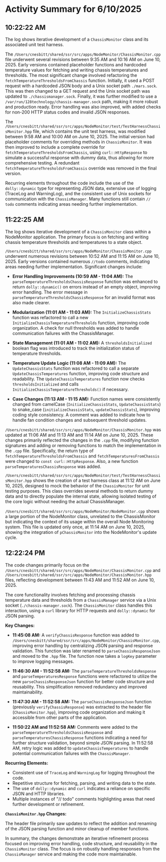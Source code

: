 # Activity Summary for 6/10/2025

## 10:22:22 AM
The log shows iterative development of a `ChassisMonitor` class and its associated unit test harness.

The `/Users/cnesbitt/shared/ssr/src/apps/NodeMonitor/ChassisMonitor.cpp` file underwent several revisions between 9:35 AM and 10:16 AM on June 10, 2025.  Early versions contained placeholder functions and hardcoded temperature values for fetching and writing chassis temperatures and thresholds.  The most significant change involved refactoring the `fetchTemperatureThresholdsFromChassis` function. Initially, it used a POST request with a hardcoded JSON body and a Unix socket path `./mars.sock`. This was then changed to a GET request and the Unix socket path was updated to `./chassismanager.sock`. Finally, it was further modified to use a  `/var/run/128technology/chassis-manager.sock` path, making it more robust and production ready. Error handling was also improved, with added checks for non-200 HTTP status codes and invalid JSON responses.

The `/Users/cnesbitt/shared/ssr/src/apps/NodeMonitor/test/TestHarnessChassisMonitor.hpp` file, which contains the unit test harness, was modified between 9:58 AM and 10:00 AM on June 10, 2025.  The initial version had placeholder comments for overriding methods in `ChassisMonitor`. It was then improved to include a complete override for `fetchTemperatureThresholdsFromChassis`, using `curl::HttpResponse` to simulate a successful response with dummy data, thus allowing for more comprehensive testing.  A redundant `fetchTemperatureThresholdsFromChassis` override was removed in the final version.

Recurring elements throughout the code include the use of the `dolly::dynamic` type for representing JSON data, extensive use of logging (TraceLog and WarningLog), and the consistent use of  Unix sockets for communication with the `ChassisManager`.  Many functions still contain `// todo` comments indicating areas needing further implementation.


## 11:22:25 AM
The log shows iterative development of a `ChassisMonitor` class within a NodeMonitor application.  The primary focus is on fetching and writing chassis temperature thresholds and temperatures to a state object.

`/Users/cnesbitt/shared/ssr/src/apps/NodeMonitor/ChassisMonitor.cpp` underwent numerous revisions between 10:52 AM and 11:15 AM on June 10, 2025.  Early versions contained numerous `//todo` comments, indicating areas needing further implementation.  Significant changes include:

* **Error Handling Improvements (10:59 AM - 11:04 AM):** The `parseTemperatureThresholdsChassisResponse` function was enhanced to return `dolly::dynamic()` on errors instead of an empty object, improving error handling.  The error message in `parseTemperatureThresholdsChassisResponse` for an invalid format was also made clearer.

* **Modularization (11:01 AM - 11:03 AM):** The `InitializeChassisStats` function was refactored to call a new `InitializeChassisTemperatureThresholds` function, improving code organization.  A check for null thresholds was added to handle communication failures with the ChassisManager.

* **State Management (11:01 AM - 11:02 AM):**  A `thresholdsInitialized` boolean flag was introduced to track the initialization status of temperature thresholds.


* **Temperature Update Logic (11:08 AM - 11:09 AM):** The `UpdateChassisStats` function was refactored to call a separate `UpdateChassisTemperatures` function, improving code structure and readability.  The `UpdateChassisTemperatures` function now checks `thresholdsInitialized` and calls `InitializeChassisTemperatureThresholds()` if necessary.

* **Case Changes (11:13 AM - 11:15 AM):**  Function names were consistently changed from camelCase (`InitializeChassisStats`, `UpdateChassisStats`) to snake_case (`initializeChassisStats`, `updateChassisStats`), improving coding style consistency.  A comment was added to indicate how to handle fan condition changes and subsequent threshold updates.


`/Users/cnesbitt/shared/ssr/src/apps/NodeMonitor/ChassisMonitor.hpp` was updated at 11:06 AM and 11:13 AM and 11:14 AM on June 10, 2025. These changes primarily reflected the changes in the `.cpp` file,  modifying function signatures and adding or removing functions to match the implementation in the `.cpp` file.  Specifically, the return type of `fetchTemperatureThresholdsFromChassis` and `fetchTemperaturesFromChassis` were changed to `const curl::HttpResponse`. Also, a new function `parseTemperaturesChassisResponse` was added.

`/Users/cnesbitt/shared/ssr/src/apps/NodeMonitor/test/TestHarnessChassisMonitor.hpp` shows the creation of a test harness class at 11:12 AM on June 10, 2025, designed to mock the behavior of the `ChassisMonitor` for unit testing purposes. This class overrides several methods to return dummy data and to directly populate the internal state, allowing isolated testing of the core logic without needing the actual ChassisManager.

`/Users/cnesbitt/shared/ssr/src/apps/NodeMonitor/NodeMonitor.cpp` shows a large portion of the NodeMonitor class,  unrelated to the ChassisMonitor but indicating the context of its usage within the overall Node Monitoring system.  This file is updated only once, at 11:14 AM on June 10, 2025, showing the integration of `pChassisMonitor` into the NodeMonitor's update cycle.


## 12:22:24 PM
The code changes primarily focus on the `/Users/cnesbitt/shared/ssr/src/apps/NodeMonitor/ChassisMonitor.cpp` and `/Users/cnesbitt/shared/ssr/src/apps/NodeMonitor/ChassisMonitor.hpp` files,  reflecting development between 11:43 AM and 11:52 AM on June 10, 2025.

The core functionality involves fetching and processing chassis temperature data and thresholds from a `ChassisManager` service via a Unix socket (`./chassis-manager.sock`).  The `ChassisMonitor` class handles this interaction, using a `curl` library for HTTP requests and `dolly::dynamic` for JSON parsing.

**Key Changes:**

* **11:45:08 AM:** A `verifyChassisResponse` function was added to `/Users/cnesbitt/shared/ssr/src/apps/NodeMonitor/ChassisMonitor.cpp`, improving error handling by centralizing JSON parsing and response validation. This function was later renamed to `parseChassisResponseJson` and moved to the `.hpp` file.  The function now takes a `logKey` parameter to improve logging messages.

* **11:46:30 AM - 11:52:58 AM:**  The `parseTemperatureThresholdsResponse` and `parseTemperaturesResponse` functions were refactored to utilize the new `parseChassisResponseJson` function for better code structure and reusability. This simplification removed redundancy and improved maintainability.

* **11:47:30 AM - 11:52:58 AM:**  The `parseChassisResponseJson` function (previously `verifyChassisResponse`) was extracted to the header file (`ChassisMonitor.hpp`), improving code organization and making it accessible from other parts of the application.

* **11:50:22 AM and 11:52:58 AM:** Comments were added to the `parseTemperatureThresholdsChassisResponse` and `parseTemperaturesChassisResponse` functions indicating a need for further structure validation, beyond simple JSON parsing.  In 11:52:58 AM, retry logic was added to `updateChassisTemperatures` to handle potential communication failures with the `ChassisManager`.

**Recurring Elements:**

* Consistent use of `TraceLog` and `WarningLog` for logging throughout the code.
* Repetitive structure for fetching, parsing, and writing data to the state.
* The use of `dolly::dynamic` and `curl` indicates a reliance on specific JSON and HTTP libraries.
* Multiple instances of "// todo" comments highlighting areas that need further development or refinement.

**`ChassisMonitor.hpp` Changes:**

The header file primarily saw updates to reflect the addition and renaming of the JSON parsing function and minor cleanup of member functions.

In summary, the changes demonstrate an iterative refinement process focused on improving error handling, code structure, and reusability in the `ChassisMonitor` class.  The focus is on robustly handling responses from the `ChassisManager` service and making the code more maintainable.
